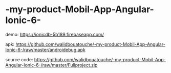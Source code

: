 # -my-product-Mobil-App-Angular-Ionic-6-

demo:
https://ionicdb-5b189.firebaseapp.com/

apk:
https://github.com/walidbouatouche/-my-product-Mobil-App-Angular-Ionic-6-/raw/master/androidebug.apk



source code:
https://github.com/walidbouatouche/-my-product-Mobil-App-Angular-Ionic-6-/raw/master/Fullproject.zip
